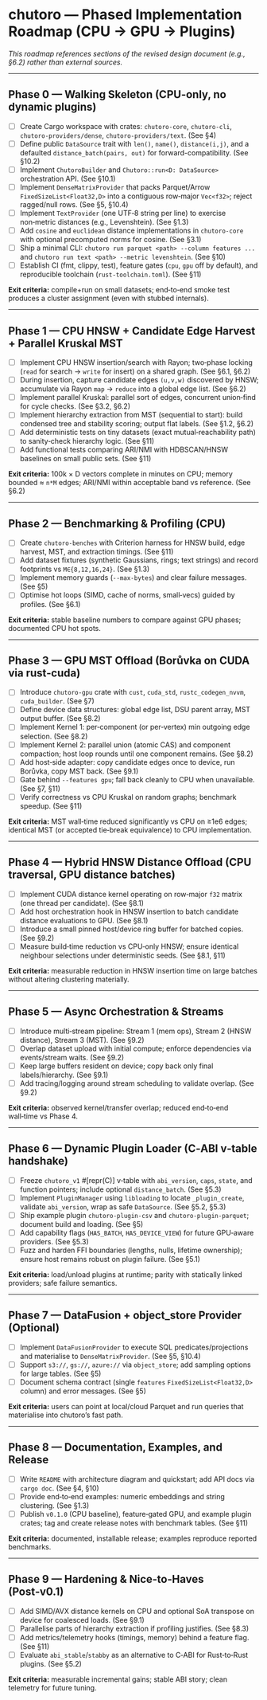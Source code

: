 # chutoro — Phased Implementation Roadmap (CPU → GPU → Plugins)

_This roadmap references sections of the revised design document (e.g., §6.2) rather than external sources._

---

## Phase 0 — Walking Skeleton (CPU-only, no dynamic plugins)
- [ ] Create Cargo workspace with crates: `chutoro-core`, `chutoro-cli`, `chutoro-providers/dense`, `chutoro-providers/text`. (See §4)
- [ ] Define public `DataSource` trait with `len()`, `name()`, `distance(i,j)`, and a defaulted `distance_batch(pairs, out)` for forward-compatibility. (See §10.2)
- [ ] Implement `ChutoroBuilder` and `Chutoro::run<D: DataSource>` orchestration API. (See §10.1)
- [ ] Implement `DenseMatrixProvider` that packs Parquet/Arrow `FixedSizeList<Float32,D>` into a contiguous row‑major `Vec<f32>`; reject ragged/null rows. (See §5, §10.4)
- [ ] Implement `TextProvider` (one UTF‑8 string per line) to exercise non‑metric distances (e.g., Levenshtein). (See §1.3)
- [ ] Add `cosine` and `euclidean` distance implementations in `chutoro-core` with optional precomputed norms for cosine. (See §3.1)
- [ ] Ship a minimal CLI: `chutoro run parquet <path> --column features ...` and `chutoro run text <path> --metric levenshtein`. (See §10)
- [ ] Establish CI (fmt, clippy, test), feature gates (`cpu`, `gpu` off by default), and reproducible toolchain (`rust-toolchain.toml`). (See §11)

**Exit criteria:** compile+run on small datasets; end‑to‑end smoke test produces a cluster assignment (even with stubbed internals).

---

## Phase 1 — CPU HNSW + Candidate Edge Harvest + Parallel Kruskal MST
- [ ] Implement CPU HNSW insertion/search with Rayon; two‑phase locking (`read` for search → `write` for insert) on a shared graph. (See §6.1, §6.2)
- [ ] During insertion, capture candidate edges `(u,v,w)` discovered by HNSW; accumulate via Rayon `map` → `reduce` into a global edge list. (See §6.2)
- [ ] Implement parallel Kruskal: parallel sort of edges, concurrent union‑find for cycle checks. (See §3.2, §6.2)
- [ ] Implement hierarchy extraction from MST (sequential to start): build condensed tree and stability scoring; output flat labels. (See §1.2, §6.2)
- [ ] Add deterministic tests on tiny datasets (exact mutual‑reachability path) to sanity‑check hierarchy logic. (See §11)
- [ ] Add functional tests comparing ARI/NMI with HDBSCAN/HNSW baselines on small public sets. (See §11)

**Exit criteria:** 100k × D vectors complete in minutes on CPU; memory bounded ≈ `n*M` edges; ARI/NMI within acceptable band vs reference. (See §6.2)

---

## Phase 2 — Benchmarking & Profiling (CPU)
- [ ] Create `chutoro-benches` with Criterion harness for HNSW build, edge harvest, MST, and extraction timings. (See §11)
- [ ] Add dataset fixtures (synthetic Gaussians, rings; text strings) and record footprints vs `M∈{8,12,16,24}`. (See §1.3)
- [ ] Implement memory guards (`--max-bytes`) and clear failure messages. (See §5)
- [ ] Optimise hot loops (SIMD, cache of norms, small‑vecs) guided by profiles. (See §6.1)

**Exit criteria:** stable baseline numbers to compare against GPU phases; documented CPU hot spots.

---

## Phase 3 — GPU MST Offload (Borůvka on CUDA via rust‑cuda)
- [ ] Introduce `chutoro-gpu` crate with `cust`, `cuda_std`, `rustc_codegen_nvvm`, `cuda_builder`. (See §7)
- [ ] Define device data structures: global edge list, DSU parent array, MST output buffer. (See §8.2)
- [ ] Implement Kernel 1: per‑component (or per‑vertex) min outgoing edge selection. (See §8.2)
- [ ] Implement Kernel 2: parallel union (atomic CAS) and component compaction; host loop rounds until one component remains. (See §8.2)
- [ ] Add host‑side adapter: copy candidate edges once to device, run Borůvka, copy MST back. (See §9.1)
- [ ] Gate behind `--features gpu`; fall back cleanly to CPU when unavailable. (See §7, §11)
- [ ] Verify correctness vs CPU Kruskal on random graphs; benchmark speedup. (See §11)

**Exit criteria:** MST wall‑time reduced significantly vs CPU on ≥1e6 edges; identical MST (or accepted tie‑break equivalence) to CPU implementation.

---

## Phase 4 — Hybrid HNSW Distance Offload (CPU traversal, GPU distance batches)
- [ ] Implement CUDA distance kernel operating on row‑major `f32` matrix (one thread per candidate). (See §8.1)
- [ ] Add host orchestration hook in HNSW insertion to batch candidate distance evaluations to GPU. (See §8.1)
- [ ] Introduce a small pinned host/device ring buffer for batched copies. (See §9.2)
- [ ] Measure build‑time reduction vs CPU‑only HNSW; ensure identical neighbour selections under deterministic seeds. (See §8.1, §11)

**Exit criteria:** measurable reduction in HNSW insertion time on large batches without altering clustering materially.

---

## Phase 5 — Async Orchestration & Streams
- [ ] Introduce multi‑stream pipeline: Stream 1 (mem ops), Stream 2 (HNSW distance), Stream 3 (MST). (See §9.2)
- [ ] Overlap dataset upload with initial compute; enforce dependencies via events/stream waits. (See §9.2)
- [ ] Keep large buffers resident on device; copy back only final labels/hierarchy. (See §9.1)
- [ ] Add tracing/logging around stream scheduling to validate overlap. (See §9.2)

**Exit criteria:** observed kernel/transfer overlap; reduced end‑to‑end wall‑time vs Phase 4.

---

## Phase 6 — Dynamic Plugin Loader (C‑ABI v‑table handshake)
- [ ] Freeze `chutoro_v1` #[repr(C)] v‑table with `abi_version`, `caps`, `state`, and function pointers; include optional `distance_batch`. (See §5.3)
- [ ] Implement `PluginManager` using `libloading` to locate `_plugin_create`, validate `abi_version`, wrap as safe `DataSource`. (See §5.2, §5.3)
- [ ] Ship example plugin `chutoro-plugin-csv` and `chutoro-plugin-parquet`; document build and loading. (See §5)
- [ ] Add capability flags (`HAS_BATCH`, `HAS_DEVICE_VIEW`) for future GPU‑aware providers. (See §5.3)
- [ ] Fuzz and harden FFI boundaries (lengths, nulls, lifetime ownership); ensure host remains robust on plugin failure. (See §5.1)

**Exit criteria:** load/unload plugins at runtime; parity with statically linked providers; safe failure semantics.

---

## Phase 7 — DataFusion + object_store Provider (Optional)
- [ ] Implement `DataFusionProvider` to execute SQL predicates/projections and materialise to `DenseMatrixProvider`. (See §5, §10.4)
- [ ] Support `s3://`, `gs://`, `azure://` via `object_store`; add sampling options for large tables. (See §5)
- [ ] Document schema contract (single `features` `FixedSizeList<Float32,D>` column) and error messages. (See §5)

**Exit criteria:** users can point at local/cloud Parquet and run queries that materialise into chutoro’s fast path.

---

## Phase 8 — Documentation, Examples, and Release
- [ ] Write `README` with architecture diagram and quickstart; add API docs via `cargo doc`. (See §4, §10)
- [ ] Provide end‑to‑end examples: numeric embeddings and string clustering. (See §1.3)
- [ ] Publish `v0.1.0` (CPU baseline), feature‑gated GPU, and example plugin crates; tag and create release notes with benchmark tables. (See §11)

**Exit criteria:** documented, installable release; examples reproduce reported benchmarks.

---

## Phase 9 — Hardening & Nice‑to‑Haves (Post‑v0.1)
- [ ] Add SIMD/AVX distance kernels on CPU and optional SoA transpose on device for coalesced loads. (See §9.1)
- [ ] Parallelise parts of hierarchy extraction if profiling justifies. (See §8.3)
- [ ] Add metrics/telemetry hooks (timings, memory) behind a feature flag. (See §11)
- [ ] Evaluate `abi_stable`/`stabby` as an alternative to C‑ABI for Rust‑to‑Rust plugins. (See §5.2)

**Exit criteria:** measurable incremental gains; stable ABI story; clean telemetry for future tuning.

